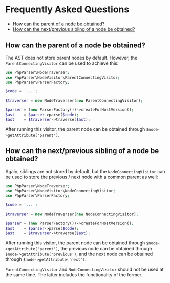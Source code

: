 Frequently Asked Questions
==========================

 * [How can the parent of a node be obtained?](#how-can-the-parent-of-a-node-be-obtained)
 * [How can the next/previous sibling of a node be obtained?](#how-can-the-nextprevious-sibling-of-a-node-be-obtained)

How can the parent of a node be obtained?
-----

The AST does not store parent nodes by default. However, the `ParentConnectingVisitor` can be used to achieve this:

```php
use PhpParser\NodeTraverser;
use PhpParser\NodeVisitor\ParentConnectingVisitor;
use PhpParser\ParserFactory;

$code = '...';

$traverser = new NodeTraverser(new ParentConnectingVisitor);

$parser = (new ParserFactory())->createForHostVersion();
$ast    = $parser->parse($code);
$ast    = $traverser->traverse($ast);
```

After running this visitor, the parent node can be obtained through `$node->getAttribute('parent')`.

How can the next/previous sibling of a node be obtained?
-----

Again, siblings are not stored by default, but the `NodeConnectingVisitor` can be used to store
the previous / next node with a common parent as well:

```php
use PhpParser\NodeTraverser;
use PhpParser\NodeVisitor\NodeConnectingVisitor;
use PhpParser\ParserFactory;

$code = '...';

$traverser = new NodeTraverser(new NodeConnectingVisitor);

$parser = (new ParserFactory())->createForHostVersion();
$ast    = $parser->parse($code);
$ast    = $traverser->traverse($ast);
```

After running this visitor, the parent node can be obtained through `$node->getAttribute('parent')`,
the previous node can be obtained through `$node->getAttribute('previous')`, and the next node can be
obtained through `$node->getAttribute('next')`.

`ParentConnectingVisitor` and `NodeConnectingVisitor` should not be used at the same time. The latter
includes the functionality of the former.
